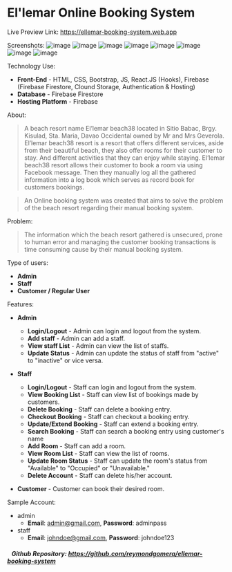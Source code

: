 # El'lemar Online Booking System

Live Preview Link: https://ellemar-booking-system.web.app

Screenshots:
<img src="https://i.ibb.co/xsVMkW6/image.png" alt="image" border="0">
<img src="https://i.ibb.co/jHCzQYM/image.png" alt="image" border="0">
<img src="https://i.ibb.co/mym3XvS/image.png" alt="image" border="0">
<img src="https://i.ibb.co/Z6QG5D3/image.png" alt="image" border="0">
<img src="https://i.ibb.co/6NWctBZ/image.png" alt="image" border="0">
<img src="https://i.ibb.co/C653YFT/image.png" alt="image" border="0">
<img src="https://i.ibb.co/kMCSwwS/image.png" alt="image" border="0">
<img src="https://i.ibb.co/6NWctBZ/image.png" alt="image" border="0">

Technology Use:

-  **Front-End** - HTML, CSS, Bootstrap, JS, React.JS (Hooks), Firebase (Firebase Firestore, Clound Storage, Authentication & Hosting)
-  **Database** - Firebase Firestore
-  **Hosting Platform** - Firebase

About:

> A beach resort name El’lemar beach38 located in Sitio Babac, Brgy. Kisulad, Sta. Maria, Davao Occidental owned by Mr and Mrs Geverola. El’lemar beach38 resort is a resort that offers different services, aside from their beautiful beach, they also offer rooms for their customer to stay. And different activities that they can enjoy while staying. El’lemar beach38 resort allows their customer to book a room via using Facebook message. Then they manually log all the gathered information into a log book which serves as record book for customers bookings.

> An Online booking system was created that aims to solve the problem of the beach resort regarding their manual booking system.

Problem:

> The information which the beach resort gathered is unsecured, prone to human error and managing the customer booking transactions is time consuming cause by their manual booking system.

Type of users:

-  **Admin**
-  **Staff**
-  **Customer / Regular User**

Features:

-  **Admin**

   -  **Login/Logout** - Admin can login and logout from the system.
   -  **Add staff** - Admin can add a staff.
   -  **View staff List** - Admin can view the list of staffs.
   -  **Update Status** - Admin can update the status of staff from "active" to "inactive" or vice versa.

-  **Staff**

   -  **Login/Logout** - Staff can login and logout from the system.
   -  **View Booking List** - Staff can view list of bookings made by customers.
   -  **Delete Booking** - Staff can delete a booking entry.
   -  **Checkout Booking** - Staff can checkout a booking entry.
   -  **Update/Extend Booking** - Staff can extend a booking entry.
   -  **Search Booking** - Staff can search a booking entry using customer's name
   -  **Add Room** - Staff can add a room.
   -  **View Room List** - Staff can view the list of rooms.
   -  **Update Room Status** - Staff can update the room's status from "Available" to "Occupied" or "Unavailable."
   -  **Delete Account** - Staff can delete his/her account.

-  **Customer** - Customer can book their desired room.

Sample Account:

-  admin
   -  **Email**: admin@gmail.com, **Password**: adminpass
-  staff
   -  **Email**: johndoe@gmail.com, **Password**: johndoe123

##### &nbsp;&nbsp;&nbsp;Github Repository: https://github.com/reymondgomera/ellemar-booking-system
